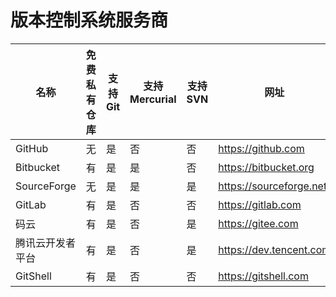 # 版本控制系统服务商

名称 | 免费私有仓库 | 支持Git | 支持Mercurial | 支持SVN | 网址
---|---|---|---|---|---
GitHub | 无 | 是 | 否 | 否 | https://github.com
Bitbucket | 有 | 是 | 是 | 否 | https://bitbucket.org
SourceForge | 无 | 是 | 是 | 是 | https://sourceforge.net
GitLab | 有 | 是 | 否 | 否 | https://gitlab.com
码云 | 有 | 是 | 否 | 是 | https://gitee.com
腾讯云开发者平台 | 有 | 是 | 否 | 是 | https://dev.tencent.com
GitShell | 有 | 是 | 否 | 否 | https://gitshell.com
